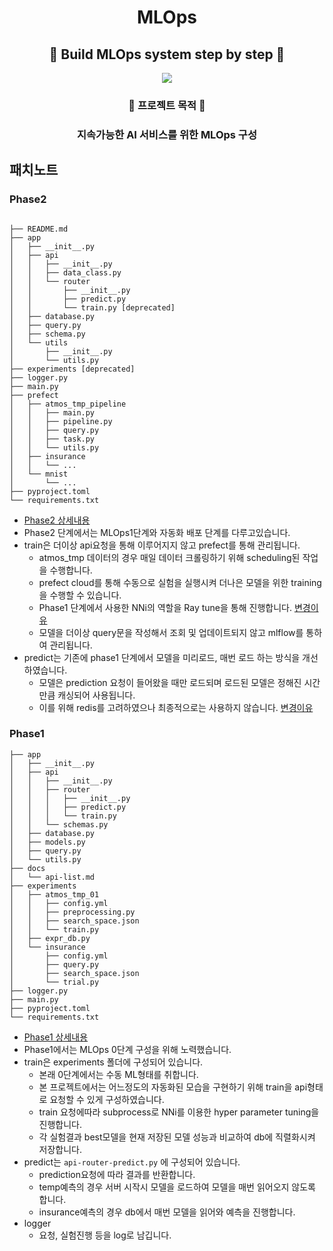 <h1 align='center'>
MLOps
</h1>
<h2 align='center'>
👊 Build MLOps system step by step 👊
</h2>
<div align='center'>
<img src="https://img.shields.io/badge/python3.8-007396?style=for-the-badge&logo=python&logoColor=white">
</div>

<div align='center'>
<h3>
🚀 프로젝트 목적 🚀
</h3>
<h3>
지속가능한 AI 서비스를 위한 MLOps 구성
</h3>
</div>

## 패치노트

### Phase2

```

├── README.md
├── app
│   ├── __init__.py
│   ├── api
│   │   ├── __init__.py
│   │   ├── data_class.py
│   │   └── router
│   │       ├── __init__.py
│   │       ├── predict.py
│   │       └── train.py [deprecated]
│   ├── database.py
│   ├── query.py
│   ├── schema.py
│   └── utils
│       ├── __init__.py
│       └── utils.py
├── experiments [deprecated]
├── logger.py
├── main.py
├── prefect
│   ├── atmos_tmp_pipeline
│   │   ├── main.py
│   │   ├── pipeline.py
│   │   ├── query.py
│   │   ├── task.py
│   │   └── utils.py
│   ├── insurance
│   │   └── ...
│   └── mnist
│       └── ...
├── pyproject.toml
└── requirements.txt
```

- [Phase2 상세내용](./docs/phase2.md)
- Phase2 단계에서는 MLOps1단계와 자동화 배포 단계를 다루고있습니다.
- train은 더이상 api요청을 통해 이루어지지 않고 prefect를 통해 관리됩니다.
  - atmos_tmp 데이터의 경우 매일 데이터 크롤링하기 위해 scheduling된 작업을 수행합니다.
  - prefect cloud를 통해 수동으로 실험을 실행시켜 더나은 모델을 위한 training을 수행할 수 있습니다.
  - Phase1 단계에서 사용한 NNi의 역할을 Ray tune을 통해 진행합니다. [변경이유](./docs/shoveling_note.md)
  - 모델을 더이상 query문을 작성해서 조회 및 업데이트되지 않고 mlflow를 통하여 관리됩니다.
- predict는 기존에 phase1 단계에서 모델을 미리로드, 매번 로드 하는 방식을 개선하였습니다.
  - 모델은 prediction 요청이 들어왔을 때만 로드되며 로드된 모델은 정해진 시간만큼 캐싱되어 사용됩니다.
  - 이를 위해 redis를 고려하였으나 최종적으로는 사용하지 않습니다. [변경이유](./docs/shoveling_note.md)

### Phase1

```
├── app
│   ├── __init__.py
│   ├── api
│   │   ├── __init__.py
│   │   ├── router
│   │   │   ├── __init__.py
│   │   │   ├── predict.py
│   │   │   └── train.py
│   │   └── schemas.py
│   ├── database.py
│   ├── models.py
│   ├── query.py
│   └── utils.py
├── docs
│   └── api-list.md
├── experiments
│   ├── atmos_tmp_01
│   │   ├── config.yml
│   │   ├── preprocessing.py
│   │   ├── search_space.json
│   │   └── train.py
│   ├── expr_db.py
│   └── insurance
│       ├── config.yml
│       ├── query.py
│       ├── search_space.json
│       └── trial.py
├── logger.py
├── main.py
├── pyproject.toml
└── requirements.txt
```

- [Phase1 상세내용](./docs/phase1.md)
- Phase1에서는 MLOps 0단계 구성을 위해 노력했습니다.
- train은 experiments 폴더에 구성되어 있습니다.
  - 본래 0단계에서는 수동 ML형태를 취합니다.
  - 본 프로젝트에서는 어느정도의 자동화된 모습을 구현하기 위해 train을 api형태로 요청할 수 있게 구성하였습니다.
  - train 요청에따라 subprocess로 NNi를 이용한 hyper parameter tuning을 진행합니다.
  - 각 실험결과 best모델을 현재 저장된 모델 성능과 비교하여 db에 직렬화시켜 저장합니다.
- predict는 `api-router-predict.py` 에 구성되어 있습니다.
  - prediction요청에 따라 결과를 반환합니다.
  - temp예측의 경우 서버 시작시 모델을 로드하여 모델을 매번 읽어오지 않도록 합니다.
  - insurance예측의 경우 db에서 매번 모델을 읽어와 예측을 진행합니다.
- logger
  - 요청, 실험진행 등을 log로 남깁니다.
